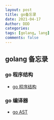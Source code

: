 ```yaml
---
layout: post
title: go备忘录
date: 2021-04-17
Author: DDD
categories:
tags: [golang, lang]
comments: false
---
```


## golang 备忘录
### go 程序结构
- [go 程序结构](https://dddgithub.github.io/dddblog/srcCodeStruct/)
### go 编译器
- [go AST](https://dddgithub.github.io/dddblog/goAst/)

